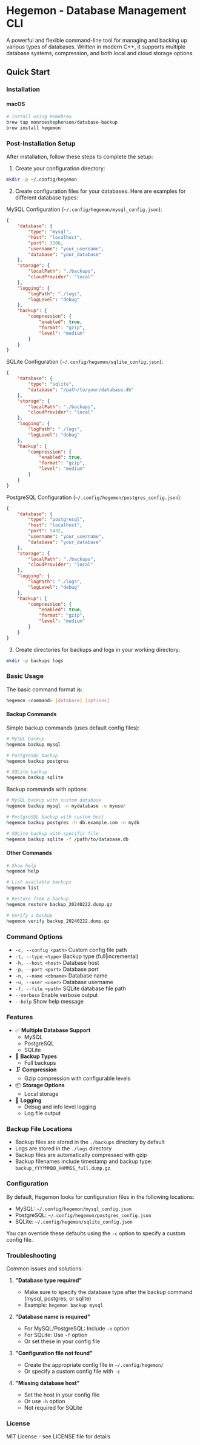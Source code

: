 # Hegemon - Database Management CLI

A powerful and flexible command-line tool for managing and backing up various types of databases. Written in modern C++, it supports multiple database systems, compression, and both local and cloud storage options.

## Quick Start

### Installation

#### macOS
```bash
# Install using Homebrew
brew tap monroestephenson/database-backup
brew install hegemon
```

### Post-Installation Setup

After installation, follow these steps to complete the setup:

1. Create your configuration directory:
```bash
mkdir -p ~/.config/hegemon
```

2. Create configuration files for your databases. Here are examples for different database types:

MySQL Configuration (`~/.config/hegemon/mysql_config.json`):
```json
{
    "database": {
        "type": "mysql",
        "host": "localhost",
        "port": 3306,
        "username": "your_username",
        "database": "your_database"
    },
    "storage": {
        "localPath": "./backups",
        "cloudProvider": "local"
    },
    "logging": {
        "logPath": "./logs",
        "logLevel": "debug"
    },
    "backup": {
        "compression": {
            "enabled": true,
            "format": "gzip",
            "level": "medium"
        }
    }
}
```

SQLite Configuration (`~/.config/hegemon/sqlite_config.json`):
```json
{
    "database": {
        "type": "sqlite",
        "database": "/path/to/your/database.db"
    },
    "storage": {
        "localPath": "./backups",
        "cloudProvider": "local"
    },
    "logging": {
        "logPath": "./logs",
        "logLevel": "debug"
    },
    "backup": {
        "compression": {
            "enabled": true,
            "format": "gzip",
            "level": "medium"
        }
    }
}
```

PostgreSQL Configuration (`~/.config/hegemon/postgres_config.json`):
```json
{
    "database": {
        "type": "postgresql",
        "host": "localhost",
        "port": 5432,
        "username": "your_username",
        "database": "your_database"
    },
    "storage": {
        "localPath": "./backups",
        "cloudProvider": "local"
    },
    "logging": {
        "logPath": "./logs",
        "logLevel": "debug"
    },
    "backup": {
        "compression": {
            "enabled": true,
            "format": "gzip",
            "level": "medium"
        }
    }
}
```

3. Create directories for backups and logs in your working directory:
```bash
mkdir -p backups logs
```

### Basic Usage

The basic command format is:
```bash
hegemon <command> [database] [options]
```

#### Backup Commands

Simple backup commands (uses default config files):
```bash
# MySQL backup
hegemon backup mysql

# PostgreSQL backup
hegemon backup postgres

# SQLite backup
hegemon backup sqlite
```

Backup commands with options:
```bash
# MySQL backup with custom database
hegemon backup mysql -n mydatabase -u myuser

# PostgreSQL backup with custom host
hegemon backup postgres -h db.example.com -n mydb

# SQLite backup with specific file
hegemon backup sqlite -f /path/to/database.db
```

#### Other Commands
```bash
# Show help
hegemon help

# List available backups
hegemon list

# Restore from a backup
hegemon restore backup_20240222.dump.gz

# Verify a backup
hegemon verify backup_20240222.dump.gz
```

### Command Options

- `-c, --config <path>`    Custom config file path
- `-t, --type <type>`      Backup type (full|incremental)
- `-h, --host <host>`      Database host
- `-p, --port <port>`      Database port
- `-n, --name <dbname>`    Database name
- `-u, --user <user>`      Database username
- `-f, --file <path>`      SQLite database file path
- `--verbose`              Enable verbose output
- `--help`                 Show help message

### Features

- ✅ **Multiple Database Support**
  - MySQL
  - PostgreSQL
  - SQLite
- 🔄 **Backup Types**
  - Full backups
- 🗜️ **Compression**
  - Gzip compression with configurable levels
- 📦 **Storage Options**
  - Local storage
- 📝 **Logging**
  - Debug and info level logging
  - Log file output

### Backup File Locations

- Backup files are stored in the `./backups` directory by default
- Logs are stored in the `./logs` directory
- Backup files are automatically compressed with gzip
- Backup filenames include timestamp and backup type: `backup_YYYYMMDD_HHMMSS_full.dump.gz`

### Configuration

By default, Hegemon looks for configuration files in the following locations:
- MySQL: `~/.config/hegemon/mysql_config.json`
- PostgreSQL: `~/.config/hegemon/postgres_config.json`
- SQLite: `~/.config/hegemon/sqlite_config.json`

You can override these defaults using the `-c` option to specify a custom config file.

### Troubleshooting

Common issues and solutions:

1. **"Database type required"**
   - Make sure to specify the database type after the backup command (mysql, postgres, or sqlite)
   - Example: `hegemon backup mysql`

2. **"Database name is required"**
   - For MySQL/PostgreSQL: Include `-n` option
   - For SQLite: Use `-f` option
   - Or set these in your config file

3. **"Configuration file not found"**
   - Create the appropriate config file in `~/.config/hegemon/`
   - Or specify a custom config file with `-c`

4. **"Missing database host"**
   - Set the host in your config file
   - Or use `-h` option
   - Not required for SQLite

### License

MIT License - see LICENSE file for details